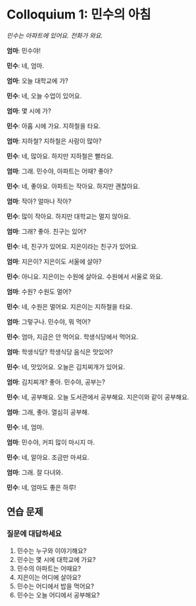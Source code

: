 # Colloquium 1: 민수의 아침

*민수는 아파트에 있어요. 전화가 와요.*

**엄마**: 민수야! 

**민수**: 네, 엄마. 

**엄마**: 오늘 대학교에 가?

**민수**: 네, 오늘 수업이 있어요.

**엄마**: 몇 시에 가?

**민수**: 아홉 시에 가요. 지하철을 타요.

**엄마**: 지하철? 지하철은 사람이 많아?

**민수**: 네, 많아요. 하지만 지하철은 빨라요.

**엄마**: 그래. 민수야, 아파트는 어때? 좋아?

**민수**: 네, 좋아요. 아파트는 작아요. 하지만 괜찮아요. 

**엄마**: 작아? 얼마나 작아?

**민수**: 많이 작아요. 하지만 대학교는 멀지 않아요. 

**엄마**: 그래? 좋아. 친구는 있어?

**민수**: 네, 친구가 있어요. 지은이라는 친구가 있어요.

**엄마**: 지은이? 지은이도 서울에 살아?

**민수**: 아니요. 지은이는 수원에 살아요. 수원에서 서울로 와요.

**엄마**: 수원? 수원도 멀어?

**민수**: 네, 수원은 멀어요. 지은이는 지하철을 타요. 

**엄마**: 그렇구나. 민수야, 뭐 먹어?

**민수**: 엄마, 지금은 안 먹어요. 학생식당에서 먹어요.

**엄마**: 학생식당? 학생식당 음식은 맛있어?

**민수**: 네, 맛있어요. 오늘은 김치찌개가 있어요.

**엄마**: 김치찌개? 좋아. 민수야, 공부는?

**민수**: 네, 공부해요. 오늘 도서관에서 공부해요. 지은이와 같이 공부해요.

**엄마**: 그래, 좋아. 열심히 공부해.

**민수**: 네, 엄마. 

**엄마**: 민수야, 커피 많이 마시지 마.

**민수**: 네, 알아요. 조금만 마셔요.

**엄마**: 그래. 잘 다녀와.

**민수**: 네, 엄마도 좋은 하루!

## 연습 문제

### 질문에 대답하세요

1. 민수는 누구와 이야기해요?
2. 민수는 몇 시에 대학교에 가요?
3. 민수의 아파트는 어때요?
4. 지은이는 어디에 살아요?
5. 민수는 어디에서 밥을 먹어요?
6. 민수는 오늘 어디에서 공부해요?
